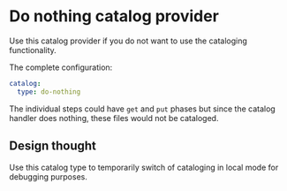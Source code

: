 # Do nothing catalog provider

Use this catalog provider if you do not want to use the cataloging functionality.

The complete configuration:
```yaml
catalog:
  type: do-nothing

```

The individual steps could have ```get``` and ```put``` phases but since the catalog handler does nothing, these files
would not be cataloged.


## Design thought

Use this catalog type to temporarily switch of cataloging in local mode for debugging purposes.
